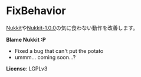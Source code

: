 # FixBehavior
[Nukkit](https://github.com/Nukkit/Nukkit)や[Nukkit-1.0.0](https://github.com/yescallop/Nukkit)の気に食わない動作を改善します。

**Blame Nukkit :P**

- Fixed a bug that can't put the potato
- ummm... coming soon...?

**License**: LGPLv3